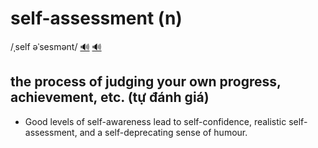# self-assessment (n)

/ˌself əˈsesmənt/ [🔊](https://www.oxfordlearnersdictionaries.com/media/english/uk_pron/s/sel/self_/self_assessment_1_gb_1.mp3) [🔊](https://www.oxfordlearnersdictionaries.com/media/english/us_pron/s/sel/self_/self_assessment_1_us_1.mp3)

## the process of judging your own progress, achievement, etc. (tự đánh giá)

- Good levels of self-awareness lead to self-confidence, realistic self-assessment, and a self-deprecating sense of humour.
